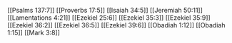 [[Psalms 137:7]]
[[Proverbs 17:5]]
[[Isaiah 34:5]]
[[Jeremiah 50:11]]
[[Lamentations 4:21]]
[[Ezekiel 25:6]]
[[Ezekiel 35:3]]
[[Ezekiel 35:9]]
[[Ezekiel 36:2]]
[[Ezekiel 36:5]]
[[Ezekiel 39:6]]
[[Obadiah 1:12]]
[[Obadiah 1:15]]
[[Mark 3:8]]
